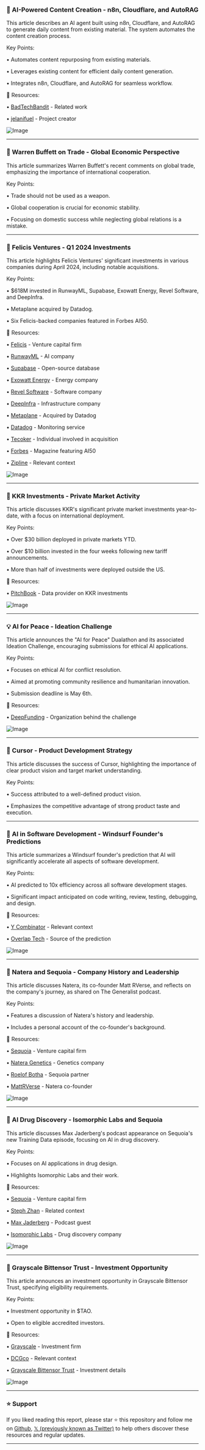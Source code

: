 ### 🤖 AI-Powered Content Creation - n8n, Cloudflare, and AutoRAG

This article describes an AI agent built using n8n, Cloudflare, and AutoRAG to generate daily content from existing material.  The system automates the content creation process.

Key Points:

• Automates content repurposing from existing materials.


• Leverages existing content for efficient daily content generation.


• Integrates n8n, Cloudflare, and AutoRAG for seamless workflow.



🔗 Resources:

• [BadTechBandit](https://x.com/BadTechBandit) -  Related work


• [jelanifuel](https://x.com/jelanifuel) - Project creator


![Image](https://pbs.twimg.com/media/GqDi8eia4AAYldN?format=jpg&name=small)


---

### 🤖 Warren Buffett on Trade - Global Economic Perspective

This article summarizes Warren Buffett's recent comments on global trade, emphasizing the importance of international cooperation.

Key Points:

•  Trade should not be used as a weapon.


•  Global cooperation is crucial for economic stability.


•  Focusing on domestic success while neglecting global relations is a mistake.



---

### 🚀 Felicis Ventures - Q1 2024 Investments

This article highlights Felicis Ventures' significant investments in various companies during April 2024, including notable acquisitions.

Key Points:

• $618M invested in RunwayML, Supabase, Exowatt Energy, Revel Software, and DeepInfra.


• Metaplane acquired by Datadog.


• Six Felicis-backed companies featured in Forbes AI50.



🔗 Resources:

• [Felicis](https://x.com/felicis) - Venture capital firm


• [RunwayML](https://x.com/runwayml) - AI company


• [Supabase](https://x.com/supabase) - Open-source database


• [Exowatt Energy](https://x.com/ExowattEnergy) - Energy company


• [Revel Software](https://x.com/Revel_Software) - Software company


• [DeepInfra](https://x.com/DeepInfra) - Infrastructure company


• [Metaplane](https://x.com/metaplane) - Acquired by Datadog


• [Datadog](https://x.com/datadoghq) - Monitoring service


• [Tecoker](https://x.com/tecoker) -  Individual involved in acquisition


• [Forbes](https://x.com/Forbes) - Magazine featuring AI50


• [Zipline](https://x.com/zipline) -  Relevant context


![Image](https://pbs.twimg.com/media/Gp_IUF7awAESn7o?format=jpg&name=small)


---

### 🤖 KKR Investments - Private Market Activity

This article discusses KKR's significant private market investments year-to-date, with a focus on international deployment.

Key Points:

• Over $30 billion deployed in private markets YTD.


• Over $10 billion invested in the four weeks following new tariff announcements.


• More than half of investments were deployed outside the US.



🔗 Resources:

• [PitchBook](https://x.com/PitchBook) - Data provider on KKR investments


![Image](https://pbs.twimg.com/media/Gp-CxSrawAA56Om?format=jpg&name=small)


---

### 💡 AI for Peace - Ideation Challenge

This article announces the "AI for Peace" Dualathon and its associated Ideation Challenge, encouraging submissions for ethical AI applications.

Key Points:

•  Focuses on ethical AI for conflict resolution.


•  Aimed at promoting community resilience and humanitarian innovation.


•  Submission deadline is May 6th.



🔗 Resources:

• [DeepFunding](https://x.com/DeepFunding) -  Organization behind the challenge


![Image](https://pbs.twimg.com/media/Gp-EwSjX0AAzT1N?format=jpg&name=small)


---

### 🤖 Cursor - Product Development Strategy

This article discusses the success of Cursor, highlighting the importance of clear product vision and target market understanding.

Key Points:

• Success attributed to a well-defined product vision.


• Emphasizes the competitive advantage of strong product taste and execution.



---

### 🤖 AI in Software Development - Windsurf Founder's Predictions

This article summarizes a Windsurf founder's prediction that AI will significantly accelerate all aspects of software development.

Key Points:

• AI predicted to 10x efficiency across all software development stages.


•  Significant impact anticipated on code writing, review, testing, debugging, and design.



🔗 Resources:

• [Y Combinator](https://x.com/ycombinator) -  Relevant context


• [Overlap Tech](https://x.com/Overlap_Tech) -  Source of the prediction



![Image](https://pbs.twimg.com/amplify_video_thumb/1918331346570887174/img/BnAB4aNOo2LlpAbX.jpg)


---

### 🤖 Natera and Sequoia - Company History and Leadership

This article discusses Natera, its co-founder Matt RVerse, and reflects on the company's journey, as shared on The Generalist podcast.

Key Points:

•  Features a discussion of Natera's history and leadership.


•  Includes a personal account of the co-founder's background.



🔗 Resources:

• [Sequoia](https://x.com/sequoia) - Venture capital firm


• [Natera Genetics](https://x.com/NateraGenetics) - Genetics company


• [Roelof Botha](https://x.com/roelofbotha) - Sequoia partner


• [MattRVerse](https://x.com/MattRVerse) - Natera co-founder


![Image](https://pbs.twimg.com/amplify_video_thumb/1918316164427436032/img/wcfY3v1jlA22-KtO.jpg)


---

### 🤖 AI Drug Discovery - Isomorphic Labs and Sequoia

This article discusses Max Jaderberg's podcast appearance on Sequoia's new Training Data episode, focusing on AI in drug discovery.

Key Points:

•  Focuses on AI applications in drug design.


•  Highlights Isomorphic Labs and their work.



🔗 Resources:

• [Sequoia](https://x.com/sequoia) - Venture capital firm


• [Steph Zhan](https://x.com/stephzhan) -  Related context


• [Max Jaderberg](https://x.com/maxjaderberg) -  Podcast guest


• [Isomorphic Labs](https://x.com/IsomorphicLabs) -  Drug discovery company


![Image](https://pbs.twimg.com/amplify_video_thumb/1918346425236414464/img/YpIk_u2aOjgRaZ7I.jpg)


---

### 🚀 Grayscale Bittensor Trust - Investment Opportunity

This article announces an investment opportunity in Grayscale Bittensor Trust, specifying eligibility requirements.

Key Points:

•  Investment opportunity in $TAO.


•  Open to eligible accredited investors.



🔗 Resources:

• [Grayscale](https://x.com/Grayscale) - Investment firm


• [DCGco](https://x.com/DCGco) -  Relevant context


• [Grayscale Bittensor Trust](https://grayscale.com/funds/grayscale-bittensor-trust) - Investment details


![Image](https://pbs.twimg.com/media/Gp8-VsmXIAAyEQA?format=png&name=small)


---

### ⭐️ Support

If you liked reading this report, please star ⭐️ this repository and follow me on [Github](https://github.com/Drix10), [𝕏 (previously known as Twitter)](https://x.com/DRIX_10_) to help others discover these resources and regular updates.

---